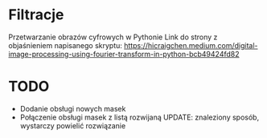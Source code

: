 # Filtracje
 Przetwarzanie obrazów cyfrowych w Pythonie
 Link do strony z objaśnieniem napisanego skryptu: https://hicraigchen.medium.com/digital-image-processing-using-fourier-transform-in-python-bcb49424fd82
# TODO
- Dodanie obsługi nowych masek 
- Połączenie obsługi masek z listą rozwijaną UPDATE: znaleziony sposób, wystarczy powielić rozwiązanie 